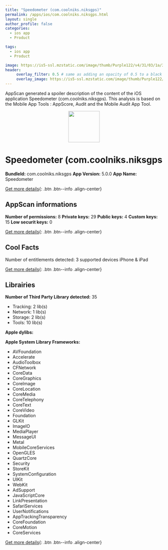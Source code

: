 ```yaml
---
title: "Speedometer (com.coolniks.niksgps)"
permalink: /apps/ios/com.coolniks.niksgps.html
layout: single
author_profile: false
categories: 
  - ios app 
  - Product 

tags: 
  - ios app 
  - Product 

image: https://is5-ssl.mzstatic.com/image/thumb/Purple122/v4/31/03/1a/31031ae4-cfa1-20f1-a520-b0bfe812f0d1/AppIcon-0-0-1x_U007emarketing-0-0-0-7-0-0-sRGB-0-0-0-GLES2_U002c0-512MB-85-220-0-0.png/512x512bb.jpg
header: 
     overlay_filter: 0.5 # same as adding an opacity of 0.5 to a black background
     overlay_image: https://is5-ssl.mzstatic.com/image/thumb/Purple122/v4/31/03/1a/31031ae4-cfa1-20f1-a520-b0bfe812f0d1/AppIcon-0-0-1x_U007emarketing-0-0-0-7-0-0-sRGB-0-0-0-GLES2_U002c0-512MB-85-220-0-0.png/512x512bb.jpg
---
```

AppScan generated a spoiler description of the content of the iOS application Speedometer (com.coolniks.niksgps). This analysis is based on the Mobile App Tools : AppScore, Audit and the Mobile Audit App Tool.

  
  
<div style="text-align: center;"><img src="https://is5-ssl.mzstatic.com/image/thumb/Purple122/v4/31/03/1a/31031ae4-cfa1-20f1-a520-b0bfe812f0d1/AppIcon-0-0-1x_U007emarketing-0-0-0-7-0-0-sRGB-0-0-0-GLES2_U002c0-512MB-85-220-0-0.png/512x512bb.jpg" width="100" height="100"></div>  
  
# Speedometer (com.coolniks.niksgps

**BundleId:** com.coolniks.niksgps
**App Version:** 5.0.0
**App Name:** Speedometer


[Get more details](/pricing.html){: .btn .btn--info .align-center}  
  
## AppScan informations 

**Number of permissions:** 8
**Private keys:** 29
**Public keys:** 4
**Custom keys:** 15
**Low securit keys:** 0
  
[Get more details](/pricing.html){: .btn .btn--info .align-center}

## Cool Facts

Number of entitlements detected: 3
supported devices iPhone & iPad
  
[Get more details](/pricing.html){: .btn .btn--info .align-center}

## Librairies 
**Number of Third Party Library detected:** 35
- Tracking: 2 lib(s)
- Network: 1 lib(s)
- Storage: 2 lib(s)
- Tools: 10 lib(s)

**Apple dylibs:**


**Apple System Library Frameworks:**
- AVFoundation
- Accelerate
- AudioToolbox
- CFNetwork
- CoreData
- CoreGraphics
- CoreImage
- CoreLocation
- CoreMedia
- CoreTelephony
- CoreText
- CoreVideo
- Foundation
- GLKit
- ImageIO
- MediaPlayer
- MessageUI
- Metal
- MobileCoreServices
- OpenGLES
- QuartzCore
- Security
- StoreKit
- SystemConfiguration
- UIKit
- WebKit
- AdSupport
- JavaScriptCore
- LinkPresentation
- SafariServices
- UserNotifications
- AppTrackingTransparency
- CoreFoundation
- CoreMotion
- CoreServices


  
[Get more details](/pricing.html){: .btn .btn--info .align-center}

